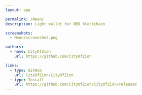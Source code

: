 ```yaml
---
layout: app

permalink: /Neon/
description: Light wallet for NEO blockchain

screenshots:
  - Neon/screenshot.png

authors:
  - name: CityOfZion
    url: https://github.com/CityOfZion

links:
  - type: GitHub
    url: CityOfZion/CityOfZion
  - type: Install
    url: https://github.com/CityOfZion/CityOfZion/releases
---
```


